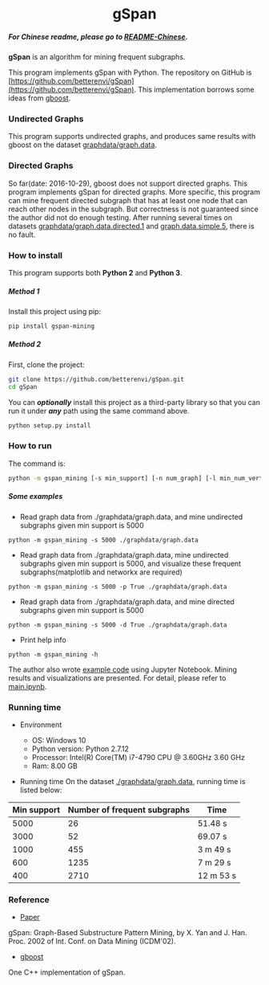 # <div align = center>gSpan</div>

##### For Chinese readme, please go to [README-Chinese](https://github.com/betterenvi/gSpan/blob/master/README-Chinese.md). 

**gSpan** is an algorithm for mining frequent subgraphs.

This program implements gSpan with Python. The repository on GitHub is [https://github.com/betterenvi/gSpan](https://github.com/betterenvi/gSpan). This implementation borrows some ideas from [gboost](http://www.nowozin.net/sebastian/gboost/).

### Undirected Graphs
This program supports undirected graphs, and produces same results with gboost on the dataset [graphdata/graph.data](https://github.com/betterenvi/gSpan/blob/master/graphdata/graph.data). 

### Directed Graphs
So far(date: 2016-10-29), gboost does not support directed graphs. This program implements gSpan for directed graphs. More specific, this program can mine frequent directed subgraph that has at least one node that can reach other nodes in the subgraph. But correctness is not guaranteed since the author did not do enough testing. After running several times on datasets [graphdata/graph.data.directed.1](https://github.com/betterenvi/gSpan/blob/master/graphdata/graph.data.directed.1) and [graph.data.simple.5](https://github.com/betterenvi/gSpan/blob/master/graphdata/graph.data.simple.5), there is no fault.

### How to install

This program supports both **Python 2** and **Python 3**.

##### Method 1

Install this project using pip:
```sh
pip install gspan-mining
```

##### Method 2

First, clone the project:

```sh
git clone https://github.com/betterenvi/gSpan.git
cd gSpan
```

You can ***optionally*** install this project as a third-party library so that you can run it under ***any*** path using the same command above.

```sh
python setup.py install
```

### How to run

The command is:

```sh
python -m gspan_mining [-s min_support] [-n num_graph] [-l min_num_vertices] [-u max_num_vertices] [-d True/False] [-v True/False] [-p True/False] [-w True/False] [-h] database_file_name 
```


##### Some examples

- Read graph data from ./graphdata/graph.data, and mine undirected subgraphs given min support is 5000
```
python -m gspan_mining -s 5000 ./graphdata/graph.data
```

- Read graph data from ./graphdata/graph.data, mine undirected subgraphs given min support is 5000, and visualize these frequent subgraphs(matplotlib and networkx are required)
```
python -m gspan_mining -s 5000 -p True ./graphdata/graph.data
```

- Read graph data from ./graphdata/graph.data, and mine directed subgraphs given min support is 5000
```
python -m gspan_mining -s 5000 -d True ./graphdata/graph.data
```

- Print help info
```
python -m gspan_mining -h
```

The author also wrote [example code](https://github.com/betterenvi/gSpan/blob/master/main.ipynb) using Jupyter Notebook. Mining results and visualizations are presented. For detail, please refer to [main.ipynb](https://github.com/betterenvi/gSpan/blob/master/main.ipynb).

### Running time

- Environment
    + OS: Windows 10
    + Python version: Python 2.7.12
    + Processor: Intel(R) Core(TM) i7-4790 CPU @ 3.60GHz 3.60 GHz
    + Ram: 8.00 GB


- Running time
On the dataset [./graphdata/graph.data](https://github.com/betterenvi/gSpan/blob/master/graphdata/graph.data), running time is listed below:


| Min support | Number of frequent subgraphs | Time |
| --- | --- | --- |
| 5000 | 26 | 51.48 s |
| 3000 | 52 | 69.07 s |
| 1000 | 455 | 3 m 49 s |
| 600 | 1235 | 7 m 29 s |
| 400 | 2710 | 12 m 53 s |



### Reference
- [Paper](http://www.cs.ucsb.edu/~xyan/papers/gSpan-short.pdf)

gSpan: Graph-Based Substructure Pattern Mining, by X. Yan and J. Han. 
Proc. 2002 of Int. Conf. on Data Mining (ICDM'02). 

- [gboost](http://www.nowozin.net/sebastian/gboost/)

One C++ implementation of gSpan.
